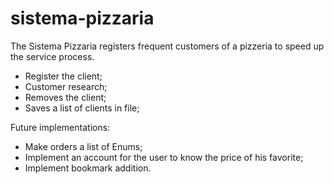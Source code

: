 # sistema-pizzaria

The Sistema Pizzaria registers frequent customers of a pizzeria to speed up the service process.
- Register the client;
- Customer research;
- Removes the client;
- Saves a list of clients in file;

Future implementations:
- Make orders a list of Enums;
- Implement an account for the user to know the price of his favorite;
- Implement bookmark addition.
